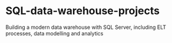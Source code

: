 # SQL-data-warehouse-projects
Building a modern data warehouse with SQL Server, including ELT processes, data modelling and analytics
